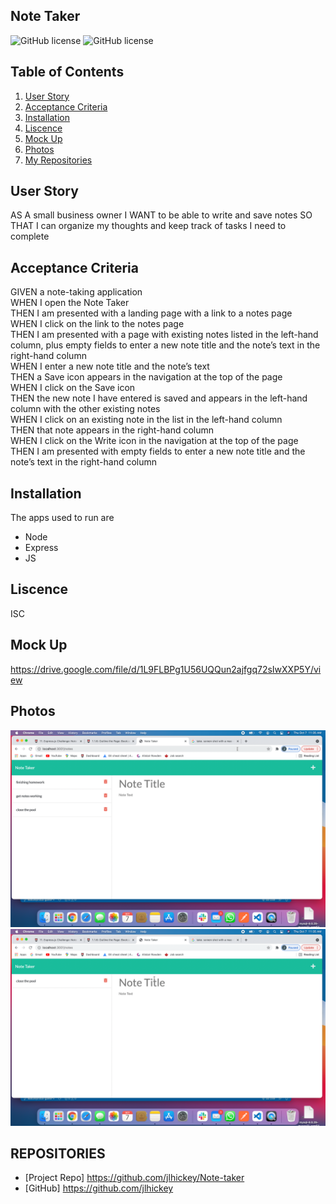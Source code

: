 ## Note Taker 
![GitHub license](https://img.shields.io/badge/Made%20by-%40jlhickey-orange)
![GitHub license](https://img.shields.io/badge/license-ISC-blue.svg)


## Table of Contents
1. [User Story](#UserStory)
2. [Acceptance Criteria](#AcceptanceCriteria)
3. [Installation](#Installation)
5. [Liscence](#Liscence)
6. [Mock Up](#MockUp)
7. [Photos](#Photos)
8. [My Repositories](#MyRepositories)


## User Story

AS A small business owner
I WANT to be able to write and save notes
SO THAT I can organize my thoughts and keep track of tasks I need to complete

## Acceptance Criteria

GIVEN a note-taking application<br>
WHEN I open the Note Taker<br>
THEN I am presented with a landing page with a link to a notes page<br>
WHEN I click on the link to the notes page<br>
THEN I am presented with a page with existing notes listed in the left-hand column, plus empty fields to enter a new note title and the note’s text in the right-hand column<br>
WHEN I enter a new note title and the note’s text<br>
THEN a Save icon appears in the navigation at the top of the page<br>
WHEN I click on the Save icon<br>
THEN the new note I have entered is saved and appears in the left-hand column with the other existing notes<br>
WHEN I click on an existing note in the list in the left-hand column<br>
THEN that note appears in the right-hand column<br>
WHEN I click on the Write icon in the navigation at the top of the page<br>
THEN I am presented with empty fields to enter a new note title and the note’s text in the right-hand column 


## Installation
The apps used to run are
* Node
* Express
* JS


## Liscence
ISC


## Mock Up   
https://drive.google.com/file/d/1L9FLBPg1U56UQQun2ajfgq72sIwXXP5Y/view


## Photos
![Alt text](https://github.com/jlhickey/Note-Taker/blob/main/photo1.png)
![Alt text](https://github.com/jlhickey/Note-Taker/blob/main/photo2.png)

## REPOSITORIES

- [Project Repo] https://github.com/jlhickey/Note-taker
- [GitHub] https://github.com/jlhickey

 
